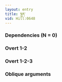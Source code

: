 ```yaml
---
layout: entry
title: སྙུན་
vid: Hill:0648
---
```

### Dependencies (N = 0)


### Overt 1-2


### Overt 1-2-3


### Oblique arguments
